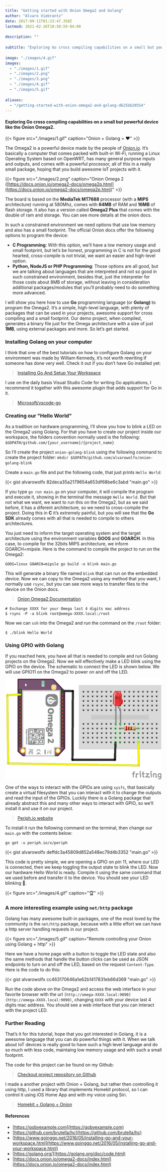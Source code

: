 ```yaml
---
title: "Getting started with Onion Omega2 and Golang"
author: "Alvaro Viebrantz"
date: 2017-09-11T01:23:47.350Z
lastmod: 2021-02-26T10:50:59-04:00

description: ""

subtitle: "Exploring Go cross compiling capabilities on a small but powerful device like the Onion Omega2."

image: "./images/4.gif"
images:
  - "./images/1.gif"
  - "./images/2.png"
  - "./images/3.png"
  - "./images/4.gif"
  - "./images/5.gif"

aliases:
  - "/getting-started-with-onion-omega2-and-golang-d625bb20554"
---
```


#### Exploring Go cross compiling capabilities on a small but powerful device like the Onion Omega2.

{{< figure src="./images/1.gif" caption="Onion + Golang = ❤️" >}}

The Omega2 is a powerful device made by the people of [Onion.io](http://onion.io). It’s basically a computer that comes packed with built-in Wi-Fi, running a Linux Operating System based on OpenWRT, has many general purpose inputs and outputs, and comes with a powerful processor, all of this in a really small package, hoping that you build awesome IoT projects with it.

{{< figure src="./images/2.png" caption="Onion Omega 2 ([https://docs.onion.io/omega2-docs/omega2p.html](https://docs.onion.io/omega2-docs/omega2p.html)" >}}

The board is based on the **MediaTek MT7688** processor (with a **MIPS** architecture) running at 580Mhz, comes with **64MB** of RAM and **16MB** of flash storage. It also has a version called **Omega2 Plus** that comes with the double of ram and storage. You can see more details at the onion docs.

In such a constrained environment we need options that use low memory and also has a small footprint. The official Onion docs offer the following options to program the device:

- **C Programming**: With this option, we’ll have a low memory usage and small footprint, but let’s be honest, programming in C is not for the good hearted, cross-compile is not trivial, we want an easier and high-level option.
- **Python, NodeJS or PHP Programming**: Those options are all good, but we are talking about languages that are interpreted and not so good in such constrained environment, besides that, just the interpreter for those costs about 8MB of storage, without leaving in consideration additional packages/modules that you’ll probably need to do something more advanced.

I will show you here how to use **Go** programming language (or **Golang)** to program the Omega2. It’s a simple, high-level language, with plenty of packages that can be used in your projects, awesome support for cross compiling and a small footprint. Our demo project, when compiled, generates a binary file just for the Omega architecture with a size of just **1MB**, using external packages and more. So let’s get started.

### Installing Golang on your computer

I think that one of the best tutorials on how to configure Golang on your environment was made by William Kennedy, it’s not worth rewriting if someone has done very well. Check it out if you don’t have Go installed yet:

> [Installing Go And Setup Your Workspace](https://www.goinggo.net/2016/05/installing-go-and-your-workspace.html)

I use on the daily basis Visual Studio Code for writing Go applications, I recommend it together with this awesome plugin that adds support for Go in it.

> [Microsoft/vscode-go](https://github.com/Microsoft/vscode-go)

### Creating our "Hello World"

As a tradition on hardware programming, I’ll show you how to blink a LED on the Omega2 using Golang. For that you have to create our project inside our workspace, the folders convention normally used is the following:
`$GOPATH/github.com/{your_username}/{project_name}`

So I’ll create the project `onion-golang-blink` using the following command to create the project folder:
`mkdir $GOPATH/github.com/alvarowolfx/onion-golang-blink`

Create a `main.go` file and put the following code, that just prints `Hello World`:

{{< gist alvarowolfx 82deca35a2179654a653df68be6c3abd "main.go" >}}

If you type `go run main.go` on your computer, it will compile the program and execute it, showing in the terminal the message `Hello World`. But that not what we want, we want to run this on the Omega2, but as we said before, it has a diferent architecture, so we need to cross-compile the project. Doing this in **C** it’s extremely painful, but you will see that the **Go SDK** already comes with all that is needed to compile to others architectures.

You just need to inform the target operating system and the target architecture using the environment variables **GOOS** and **GOARCH**. In this case, to compile for the 32bits MIPS architecture, we inform GOARCH=mipsle. Here is the command to compile the project to run on the Omega2:

```
GOOS=linux GOARCH=mipsle go build -o blink main.go
```

This will generate a binary file named `blink` that can run on the embedded device. Now we can copy to the Omega2 using any method that you want, I normally use `rsync`, but you can see more ways to transfer files to the device on the Onion docs.

> [Onion Omega2 Documentation](https://docs.onion.io/omega2-docs/transferring-files.html)

```
# Exchange XXXX for your Omega last 4 digits mac address
$ rsync -P -a blink root@omega-XXXX.local:/root
```

Now we can `ssh` into the Omega2 and run the command on the `/root` folder:

```
$ ./blink Hello World
```

### Using GPIO with Golang

If you reached here, you have all that is needed to compile and run Golang projects on the Omega2. Now we will effectively make a LED blink using the GPIO on the device. The schematic to connect the LED is shown below. We will use GPIO11 on the Omega2 to power on and off the LED.

![image](./images/3.png)

One of the ways to interact with the GPIOs are using `sysfs`, that basically create a virtual filesystem that you can interact with it to change the outputs and read the input of the GPIOs. Luckily there is a Golang package that already abstract this and many other ways to interact with GPIO, so we’ll install it and use it on our project.

> [Periph.io website](http://periph.io/)

To install it run the following command on the terminal, then change our `main.go` with the contents below:

```
go get -u periph.io/x/periph
```

{{< gist alvarowolfx deffdc3a45809d852a548ec79d4b3352 "main.go" >}}

This code is pretty simple, we are opening a GPIO on pin 11, where our LED is connected, then we keep toggling the output state to blink the LED. Now our hardware Hello World is ready. Compile it using the same command that we used before and transfer it to the device. You should see your LED blinking 🎉.

{{< figure src="./images/4.gif" caption="🏆" >}}

### A more interesting example using `net/http` package

Golang has many awesome built-in packages, one of the most loved by the community is the `net/http` package, because with a little effort we can have a http server handling requests in our project.

{{< figure src="./images/5.gif" caption="Remote controlling your Onion using Golang + http" >}}

Here we have a home page with a button to toggle the LED state and also the same methods that handle the button clicks can be used as JSON endpoints to turn on and off the LED, based on the request `Content-Type`. Here is the code to do this:

{{< gist alvarowolfx cc463170646a1e62b1417831eb66d369 "main.go" >}}

Run the code above on the Omega2 and access the web interface in your favorite browser with the url `[http://omega-XXXX.local:9090](http://omega-XXXX.local:9090)`, changing `XXXX` with your device last 4 digits mac address. You should see a web interface that you can interact with the project LED.

### Further Reading

That’s it for this tutorial, hope that you got interested in Golang, it is a awesome language that you can do powerful things with it. When we talk about IoT devices is really good to have such a high level language and do so much with less code, maintaing low memory usage and with such a small footprint.

The code for this project can be found on my Github:

> [Checkout project repository on Github](https://github.com/alvarowolfx/onion-golang-blink)

I made a another project with Onion + Golang, but rather then controlling it using http, I used a library that implements Homekit protocol, so I can control it using iOS Home App and with my voice using Siri.

> [Homekit + Golang + Onion](https://github.com/alvarowolfx/onion-golamp)

#### References

- [https://gobyexample.com](https://gobyexample.com)
- [https://github.com/brutella/hc](https://github.com/brutella/hc)
- [https://www.goinggo.net/2016/05/installing-go-and-your-workspace.html](https://www.goinggo.net/2016/05/installing-go-and-your-workspace.html)
- [https://golang.org/](https://golang.org/doc/code.html)
- [https://docs.onion.io/omega2-docs/index.html](https://docs.onion.io/omega2-docs/index.html)
